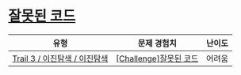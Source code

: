 # [잘못된 코드](https://www.codetree.ai/trails/complete/curated-cards/challenge-binary-wrong)

|유형|문제 경험치|난이도|
|---|---|---|
|[Trail 3 / 이진탐색 / 이진탐색](https://www.codetree.ai/trail-info/novice-high/)|[[Challenge]잘못된 코드](https://www.codetree.ai/trails/complete/curated-cards/challenge-binary-wrong/)|어려움|

